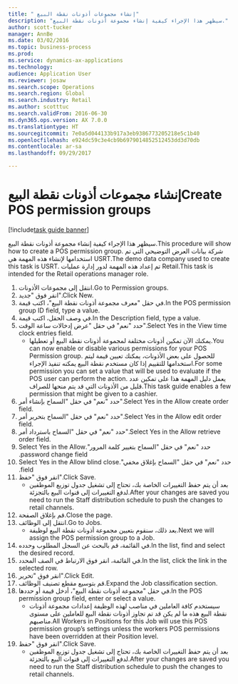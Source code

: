 ```yaml
--- 
title: " إنشاء مجموعات أذونات نقطة البيع"
description: "سيظهر هذا الإجراء كيفية إنشاء مجموعة أذونات نقطة البيع."
author: scott-tucker
manager: AnnBe
ms.date: 03/02/2016
ms.topic: business-process
ms.prod: 
ms.service: dynamics-ax-applications
ms.technology: 
audience: Application User
ms.reviewer: josaw
ms.search.scope: Operations
ms.search.region: Global
ms.search.industry: Retail
ms.author: scotttuc
ms.search.validFrom: 2016-06-30
ms.dyn365.ops.version: AX 7.0.0
ms.translationtype: HT
ms.sourcegitcommit: 7e0a5d044133b917a3eb9386773205218e5c1b40
ms.openlocfilehash: e924dc59c3e4cb9b6979014852512453dd3d70db
ms.contentlocale: ar-sa
ms.lasthandoff: 09/29/2017

---
```

# <a name="create-pos-permission-groups"></a><span data-ttu-id="d5931-103"> إنشاء مجموعات أذونات نقطة البيع</span><span class="sxs-lookup"><span data-stu-id="d5931-103">Create POS permission groups</span></span>

[!include[task guide banner](../includes/task-guide-banner.md)]

<span data-ttu-id="d5931-104">سيظهر هذا الإجراء كيفية إنشاء مجموعة أذونات نقطة البيع.</span><span class="sxs-lookup"><span data-stu-id="d5931-104">This procedure will show how to create a POS permission group.</span></span> <span data-ttu-id="d5931-105">شركة بيانات العرض التوضيحي التي تم استخدامها لإنشاء هذه المهمة هي USRT.‬</span><span class="sxs-lookup"><span data-stu-id="d5931-105">The demo data company used to create this task is USRT.</span></span> <span data-ttu-id="d5931-106">تم إعداد هذه المهمة لدور إدارة عمليات Retail.</span><span class="sxs-lookup"><span data-stu-id="d5931-106">This task is intended for the Retail operations manager role.</span></span>

1. <span data-ttu-id="d5931-107">انتقل إلى مجموعات الأذونات.</span><span class="sxs-lookup"><span data-stu-id="d5931-107">Go to Permission groups.</span></span>
2. <span data-ttu-id="d5931-108">انقر فوق "جديد".</span><span class="sxs-lookup"><span data-stu-id="d5931-108">Click New.</span></span>
3. <span data-ttu-id="d5931-109">في حقل "معرف مجموعة أذونات نقطة البيع‬"، اكتب قيمة.</span><span class="sxs-lookup"><span data-stu-id="d5931-109">In the POS permission group ID field, type a value.</span></span>
4. <span data-ttu-id="d5931-110">في وصف الحقل، اكتب قيمة.</span><span class="sxs-lookup"><span data-stu-id="d5931-110">In the Description field, type a value.</span></span>
5. <span data-ttu-id="d5931-111">حدد "نعم" في حقل "‏‫عرض إدخالات ساعة الوقت‬".</span><span class="sxs-lookup"><span data-stu-id="d5931-111">Select Yes in the View time clock entries field.</span></span>
    * <span data-ttu-id="d5931-112">يمكنك الآن تمكين أذونات مختلفة لمجموعة أذونات نقطة البيع أو تعطيلها.</span><span class="sxs-lookup"><span data-stu-id="d5931-112">You can now enable or disable various permissions for your POS Permission group.</span></span> <span data-ttu-id="d5931-113">للحصول على بعض الأذونات، يمكنك تعيين قيمة ليتم استخدامها للتقييم إذا كان مستخدم نقطة البيع يمكنه تنفيذ الإجراء.</span><span class="sxs-lookup"><span data-stu-id="d5931-113">For some permission you can set a value that will be used to evaluate if the POS user can perform the action.</span></span>  <span data-ttu-id="d5931-114">يعمل دليل المهمة هذا على تمكين عدد قليل من الأذونات التي قد يتم منحها للصراف.</span><span class="sxs-lookup"><span data-stu-id="d5931-114">This task guide enables a few permission that might be given to a cashier.</span></span>  
6. <span data-ttu-id="d5931-115">حدد "نعم" في حقل "‏‫السماح بإنشاء أمر‬".</span><span class="sxs-lookup"><span data-stu-id="d5931-115">Select Yes in the Allow create order field.</span></span>
7. <span data-ttu-id="d5931-116">حدد "نعم" في حقل "‏‫السماح بتحرير أمر‬".</span><span class="sxs-lookup"><span data-stu-id="d5931-116">Select Yes in the Allow edit order field.</span></span>
8. <span data-ttu-id="d5931-117">حدد "نعم" في حقل "‏‫السماح باسترداد أمر‬".</span><span class="sxs-lookup"><span data-stu-id="d5931-117">Select Yes in the Allow retrieve order field.</span></span>
9. <span data-ttu-id="d5931-118">حدد "نعم" في حقل "‏‫السماح بتغيير كلمة المرور".</span><span class="sxs-lookup"><span data-stu-id="d5931-118">Select Yes in the Allow password change field.</span></span>
10. <span data-ttu-id="d5931-119">حدد "نعم" في حقل "‏‫‏‫السماح بإغلاق مخفي‬".</span><span class="sxs-lookup"><span data-stu-id="d5931-119">Select Yes in the Allow blind close field.</span></span>
11. <span data-ttu-id="d5931-120">انقر فوق "حفظ".</span><span class="sxs-lookup"><span data-stu-id="d5931-120">Click Save.</span></span>
    * <span data-ttu-id="d5931-121">بعد أن يتم حفظ التغييرات الخاصة بك، تحتاج إلى تشغيل جدول توزيع الموظفين لدفع التغييرات إلى قنوات البيع بالتجزئة.</span><span class="sxs-lookup"><span data-stu-id="d5931-121">After your changes are saved you need to run the Staff distribution schedule to push the changes to retail channels.</span></span>  
12. <span data-ttu-id="d5931-122">قم بإغلاق الصفحة.</span><span class="sxs-lookup"><span data-stu-id="d5931-122">Close the page.</span></span>
13. <span data-ttu-id="d5931-123">انتقل إلى الوظائف.</span><span class="sxs-lookup"><span data-stu-id="d5931-123">Go to Jobs.</span></span>
    * <span data-ttu-id="d5931-124">بعد ذلك، سنقوم بتعيين مجموعة أذونات نقطة البيع لوظيفة.</span><span class="sxs-lookup"><span data-stu-id="d5931-124">Next we will assign the POS permission group to a Job.</span></span>  
14. <span data-ttu-id="d5931-125">في القائمة، قم بالبحث عن السجل المطلوب وحدده.</span><span class="sxs-lookup"><span data-stu-id="d5931-125">In the list, find and select the desired record.</span></span>
15. <span data-ttu-id="d5931-126">في القائمة، انقر فوق الارتباط في الصف المحدد.</span><span class="sxs-lookup"><span data-stu-id="d5931-126">In the list, click the link in the selected row.</span></span>
16. <span data-ttu-id="d5931-127">انقر فوق "تحرير".</span><span class="sxs-lookup"><span data-stu-id="d5931-127">Click Edit.</span></span>
17. <span data-ttu-id="d5931-128">قم بتوسيع مقطع تصنيف الوظائف.</span><span class="sxs-lookup"><span data-stu-id="d5931-128">Expand the Job classification section.</span></span>
18. <span data-ttu-id="d5931-129">في حقل "‏‫مجموعة أذونات نقطة البيع‬‬"، أدخل قيمة أو حددها.</span><span class="sxs-lookup"><span data-stu-id="d5931-129">In the POS permission group field, enter or select a value.</span></span>
    * <span data-ttu-id="d5931-130">سيستخدم كافة العاملين في مناصب لهذه الوظيفة إعدادات مجموعة أذونات نقطة البيع هذه ما لم يكن قد تم تجاوز أذونات نقطة البيع للعاملين على مستوى مناصبهم.</span><span class="sxs-lookup"><span data-stu-id="d5931-130">All Workers in Positions for this Job will use this POS permission group’s settings unless the workers POS permissions have been overridden at their Position level.</span></span>  
19. <span data-ttu-id="d5931-131">انقر فوق "حفظ".</span><span class="sxs-lookup"><span data-stu-id="d5931-131">Click Save.</span></span>
    * <span data-ttu-id="d5931-132">بعد أن يتم حفظ التغييرات الخاصة بك، تحتاج إلى تشغيل جدول توزيع الموظفين لدفع التغييرات إلى قنوات البيع بالتجزئة.</span><span class="sxs-lookup"><span data-stu-id="d5931-132">After your changes are saved you need to run the Staff distribution schedule to push the changes to retail channels.</span></span>  



